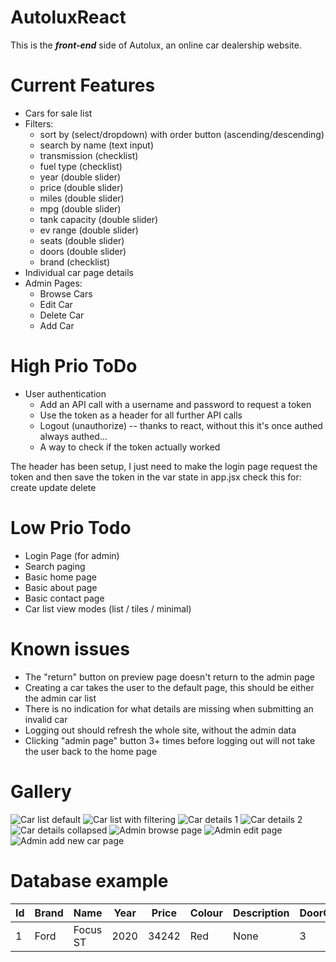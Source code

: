 # AutoluxReact
This is the _**front-end**_ side of Autolux, an online car dealership website.

# Current Features
- Cars for sale list
- Filters:
  - sort by (select/dropdown) with order button (ascending/descending) 
  - search by name (text input)
  - transmission (checklist)
  - fuel type (checklist)
  - year (double slider)
  - price (double slider)
  - miles (double slider)
  - mpg (double slider)
  - tank capacity (double slider)
  - ev range (double slider)
  - seats (double slider)
  - doors (double slider)
  - brand (checklist)
- Individual car page details
- Admin Pages:
  - Browse Cars
  - Edit Car
  - Delete Car
  - Add Car
 


# High Prio ToDo 
- User authentication
    - Add an API call with a username and password to request a token
    - Use the token as a header for all further API calls
    - Logout (unauthorize) -- thanks to react, without this it's once authed always authed...
    - A way to check if the token actually worked

The header has been setup, I just need to make the login page request the token and then save the token in the var state in app.jsx
    check this for:
        create
        update
        delete
    
# Low Prio Todo
- Login Page (for admin)
- Search paging
- Basic home page
- Basic about page
- Basic contact page
- Car list view modes (list / tiles / minimal)



# Known issues
- The "return" button on preview page doesn't return to the admin page
- Creating a car takes the user to the default page, this should be either the admin car list
- There is no indication for what details are missing when submitting an invalid car
- Logging out should refresh the whole site, without the admin data
- Clicking "admin page" button 3+ times before logging out will not take the user back to the home page

# Gallery
![Car list default](https://i.imgur.com/9A74oEC.png)
![Car list with filtering](https://i.imgur.com/XHB7Cy4.png)
![Car details 1](https://i.imgur.com/tqIq3ZM.png)
![Car details 2](https://i.imgur.com/Qa2ZJyl.png)
![Car details collapsed](https://i.imgur.com/WpNP2qn.png)
![Admin browse page](https://i.imgur.com/gppdhwi.png)
![Admin edit page](https://i.imgur.com/aCCMkG5.png)
![Admin add new car page](https://i.imgur.com/j6c5iYx.png)


# Database example
| Id            | Brand         | Name  | Year | Price | Colour | Description | DoorCount | FuelType | Miles | MilesPerGallon | SeatCount | TankCapacity | Transmission |
| ------------- | ------------- | ----- | ---- | ----- | ------ | ----------- | --------- | -------- | ----- | -------------- | --------- | ------------ | ------------ |
|1|Ford|Focus ST|2020|34242|Red|None|3|Petrol|23400|52.2|4|52|Manual|
